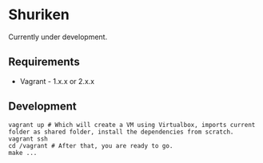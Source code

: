 # Shuriken

Currently under development.

## Requirements

* Vagrant - 1.x.x or 2.x.x

## Development

```shell
vagrant up # Which will create a VM using Virtualbox, imports current folder as shared folder, install the dependencies from scratch.
vagrant ssh
cd /vagrant # After that, you are ready to go.
make ...
```
